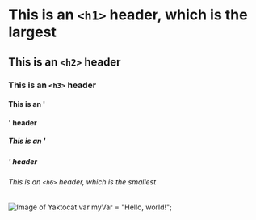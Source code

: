 # This is an `<h1>` header, which is the largest
## This is an `<h2>` header
### This is an `<h3>` header
#### This is an '<h4>' header
##### This is an '<h5>' header 
###### This is an `<h6>` header, which is the smallest
![Image of Yaktocat](https://octodex.github.com/images/yaktocat.png)
var myVar = "Hello, world!"; 
